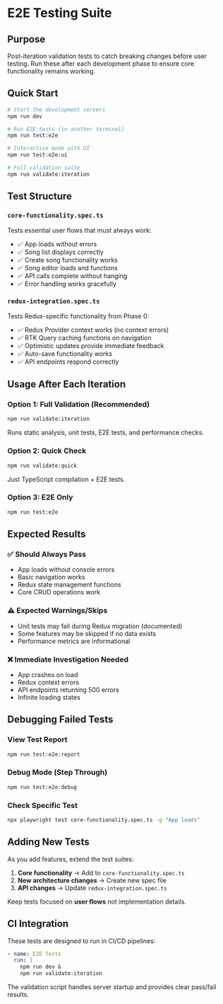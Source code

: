 # E2E Testing Suite

## Purpose

Post-iteration validation tests to catch breaking changes before user testing. Run these after each development phase to ensure core functionality remains working.

## Quick Start

```bash
# Start the development servers
npm run dev

# Run E2E tests (in another terminal)
npm run test:e2e

# Interactive mode with UI
npm run test:e2e:ui

# Full validation suite
npm run validate:iteration
```

## Test Structure

### `core-functionality.spec.ts`
Tests essential user flows that must always work:
- ✅ App loads without errors
- ✅ Song list displays correctly
- ✅ Create song functionality works
- ✅ Song editor loads and functions
- ✅ API calls complete without hanging
- ✅ Error handling works gracefully

### `redux-integration.spec.ts`
Tests Redux-specific functionality from Phase 0:
- ✅ Redux Provider context works (no context errors)
- ✅ RTK Query caching functions on navigation
- ✅ Optimistic updates provide immediate feedback
- ✅ Auto-save functionality works
- ✅ API endpoints respond correctly

## Usage After Each Iteration

### Option 1: Full Validation (Recommended)
```bash
npm run validate:iteration
```
Runs static analysis, unit tests, E2E tests, and performance checks.

### Option 2: Quick Check
```bash
npm run validate:quick
```
Just TypeScript compilation + E2E tests.

### Option 3: E2E Only
```bash
npm run test:e2e
```

## Expected Results

### ✅ Should Always Pass
- App loads without console errors
- Basic navigation works
- Redux state management functions
- Core CRUD operations work

### ⚠️ Expected Warnings/Skips
- Unit tests may fail during Redux migration (documented)
- Some features may be skipped if no data exists
- Performance metrics are informational

### ❌ Immediate Investigation Needed
- App crashes on load
- Redux context errors
- API endpoints returning 500 errors
- Infinite loading states

## Debugging Failed Tests

### View Test Report
```bash
npm run test:e2e:report
```

### Debug Mode (Step Through)
```bash
npm run test:e2e:debug
```

### Check Specific Test
```bash
npx playwright test core-functionality.spec.ts -g "App loads"
```

## Adding New Tests

As you add features, extend the test suites:

1. **Core functionality** → Add to `core-functionality.spec.ts`
2. **New architecture changes** → Create new spec file
3. **API changes** → Update `redux-integration.spec.ts`

Keep tests focused on **user flows** not implementation details.

## CI Integration

These tests are designed to run in CI/CD pipelines:

```yaml
- name: E2E Tests
  run: |
    npm run dev &
    npm run validate:iteration
```

The validation script handles server startup and provides clear pass/fail results.
